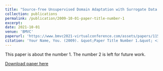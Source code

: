 ```yaml
---
title: "Source-free Unsupervised Domain Adaptation with Surrogate Data Generation"
collection: publications
permalink: /publication/2009-10-01-paper-title-number-1
excerpt: 
date: 2021-10-01
venue: 'BMVC'
paperurl: 'https://www.bmvc2021-virtualconference.com/assets/papers/1158.pdf'
citation: 'Your Name, You. (2009). &quot;Paper Title Number 1.&quot; <i>Journal 1</i>. 1(1).'
---
```

This paper is about the number 1. The number 2 is left for future work.

[Download paper here](https://www.bmvc2021-virtualconference.com/assets/papers/1158.pdf)
